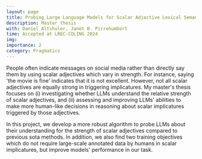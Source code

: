 ```yaml
---
layout: page
title: Probing Large Language Models for Scalar Adjective Lexical Semantics and Scalar Diversity Pragmatics
description: Master thesis
with: Daniel Altshuler, Janet B. Pirrehumbert
time: Accepted at LREC-COLING 2024
img: 
importance: 2
category: Pragmatics
---
```


People often indicate messages on social media rather than directly say them by using scalar adjectives which vary in strength. For instance, saying 'the movie is fine' indicates that it is not excellent. However, not all scalar adjectives are equally strong in triggering implicatures. My master's thesis focuses on (i) investigating whether LLMs understand the relative strength of scalar adjectives, and (ii) assessing and improving LLMs' abilities to make more human-like decisions in reasoning about scalar implicatures triggered by those adjectives.

In this project, we develop a more robust algorithm to probe LLMs about their understanding for the strength of scalar adjectives compared to previous sota methods. In addition, we also find two training objectives which do not require large-scale annotated data by humans in scalar implicatures, but improve models' performance in our task.
